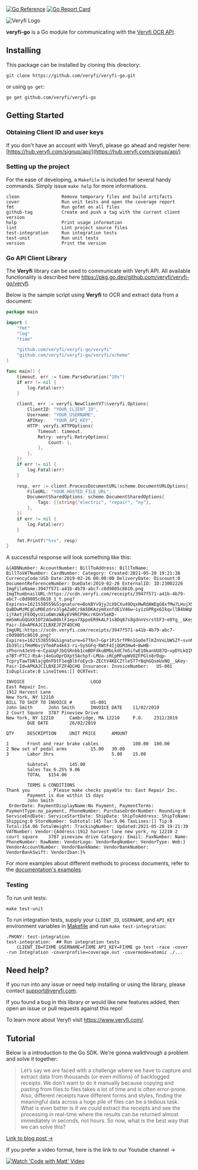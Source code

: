 [![Go Reference](https://pkg.go.dev/badge/github.com/veryfi/veryfi-go/veryfi.svg)](https://pkg.go.dev/github.com/veryfi/veryfi-go/veryfi)
[![Go Report Card](https://goreportcard.com/badge/github.com/veryfi/veryfi-go)](https://goreportcard.com/report/github.com/veryfi/veryfi-go)

![Veryfi Logo](https://cdn.veryfi.com/logos/veryfi-logo-wide-github.png)

**veryfi-go** is a Go module for communicating with the [Veryfi OCR API](https://veryfi.com/api/).

## Installing 

This package can be installed by cloning this directory:

```
git clone https://github.com/veryfi/veryfi-go.git
```

or using `go get`:
```
go get github.com/veryfi/veryfi-go
```

## Getting Started

### Obtaining Client ID and user keys

If you don't have an account with Veryfi, please go ahead and register here: [https://hub.veryfi.com/signup/api/](https://hub.veryfi.com/signup/api/)

### Setting up the project

For the ease of developing, a `Makefile` is included for several handy commands. Simply issue `make help` for more informations.
```
clean                Remove temporary files and build artifacts
cover                Run unit tests and open the coverage report
fmt                  Run gofmt on all files
github-tag           Create and push a tag with the current client version
help                 Print usage information
lint                 Lint project source files
test-integration     Run integration tests
test-unit            Run unit tests
version              Print the version
```

### Go API Client Library

The **Veryfi** library can be used to communicate with Veryfi API. All available functionality is described here <https://pkg.go.dev/github.com/veryfi/veryfi-go/veryfi>.

Below is the sample script using **Veryfi** to OCR and extract data from a document:

```go
package main

import (
	"fmt"
	"log"
	"time"

	"github.com/veryfi/veryfi-go/veryfi"
	"github.com/veryfi/veryfi-go/veryfi/scheme"
)

func main() {
	timeout, err := time.ParseDuration("10s")
	if err != nil {
		log.Fatal(err)
	}

	client, err := veryfi.NewClientV7(&veryfi.Options{
		ClientID: "YOUR_CLIENT_ID",
		Username: "YOUR_USERNAME",
		APIKey:   "YOUR_API_KEY",
		HTTP: veryfi.HTTPOptions{
			Timeout: timeout,
			Retry: veryfi.RetryOptions{
				Count: 1,
			},
		},
	})
	if err != nil {
		log.Fatal(err)
	}

	resp, err := client.ProcessDocumentURL(scheme.DocumentURLOptions{
		FileURL: "YOUR_HOSTED_FILE_URL",
		DocumentSharedOptions: scheme.DocumentSharedOptions{
			Tags: []string{"electric", "repair", "ny"},
		},
	})
	if err != nil {
		log.Fatal(err)
	}

	fmt.Printf("%+v", resp)
}
```

A successful response will look something like this:
```
&{ABNNumber: AccountNumber: BillToAddress: BillToName: BillToVATNumber: CardNumber: Category: Created:2021-05-20 19:21:38 CurrencyCode:USD Date:2019-02-26 00:00:00 DeliveryDate: Discount:0 DocumentReferenceNumber: DueDate:2019-02-26 ExternalID: ID:23002226 ImgFileName:3947f571-a41b-4b79-abc7-c0d9805c8610.png ImgThumbnailURL:https://scdn.veryfi.com/receipts/3947f571-a41b-4b79-abc7-c0d9805c8610_1_t.png?Expires=1621538559&Signature=BokBYv9jyJcXbCXu49DqxHwRdAWEgG8xfMw7LHujXSCA5y4kGd-QaBDwMzMCgCuM0Ezdrv3lgAZa0Cr8A5DKAzymXxnfdEiV46w~iy1zGPRgx6IkqvllB4bWqHFdwuu88CJarfIjvkcaygcECiFHg3RSKuuN4eGUYDP~fK8ER~Awb9Cr5FpTbTMc9kOfyc~vii2Mikg3TBiTbcdshhjgD2oRI4nFh1fpwRpfHAArIR-ijYAetjFEOQycUiu6WnzWAyEV9RCP9KcrKOnY5eKD-mm5mKuGQGXX1OT2AGw80klF1epx7XppeER9kALF1s8Dq87s8gdnnVsrstEF3~e8Yg__&Key-Pair-Id=APKAJCILBXEJFZF4DCHQ ImgURL:https://scdn.veryfi.com/receipts/3947f571-a41b-4b79-abc7-c0d9805c8610.png?Expires=1621538559&Signature=G7T6n7~Gpr1Pi5rfPRn1GoOeTlKZnVxLbWSZf~svnNpytILXvN9tg7y-Ib39lcifHeM6vjVfm4Pa4k63-ri~SySGFq-RWtF4IjQGM3Hw4~8wHB-sPhorn4JeVd~e~CpaUgFJbGSRnbb1cmBDFdkuBMbLkdC7m5ifwE10kanUU87Q~vpDYLkQINzfylHJk21rwtSPvIiEX8rudLK1F1BGl7TWvx-o7BT~PTCJ-RsA~j4eGuOprDXpt5Achpf-LMUa-iRCpMFupWVOZFPGln8rDqp-TcpryTawTbNlajg0nFDtF1eqBlbfoEycb-ZECtV4KECZtle5T7rBqhGQsmUxNQ__&Key-Pair-Id=APKAJCILBXEJFZF4DCHQ Insurance: InvoiceNumber:   US-001 IsDuplicate:0 LineItems:[] OCRText:

INVOICE                         LOGO
East Repair Inc.
1912 Harvest Lane
New York, NY 12210
BILL TO SHIP TO INVOICE #       US-001
John Smith      John Smith      INVOICE DATE    11/02/2019
2 Court Square  3787 Pineview Drive
New York, NY 12210      Cambridge, MA 12210     P.O.    2312/2019
        DUE DATE        26/02/2019

QTY     DESCRIPTION     UNIT PRICE      AMOUNT

1       Front and rear brake cables             100.00  100.00
2 New set of pedal arms         15.00   30.00
3       Labor 3hrs                      5.00    15.00

        Subtotal        145.00
        Sales Tax 6.25% 9.06
        TOTAL   $154.06

        TERMS & CONDITIONS
Thank you       , Please make checks payable to: East Repair Inc.
        Payment is due within 15 days
        John Smith
 OrderDate: PaymentDisplayName:No Payment, PaymentTerms: PaymentType:no_payment, PhoneNumber: PurchaseOrderNumber: Rounding:0 ServiceEndDate: ServiceStartDate: ShipDate: ShipToAddress: ShipToName: Shipping:0 StoreNumber: Subtotal:145 Tax:9.06 TaxLines:[] Tip:0 Total:154.06 TotalWeight: TrackingNumber: Updated:2021-05-20 19:21:39 VATNumber: Vendor:{Address:1912 harvest lane new york, ny 12210 2 court square    3787 pineview drive Category: Email: FaxNumber: Name: PhoneNumber: RawName: VendorLogo: VendorRegNumber: VendorType: Web:} VendorAccountNumber: VendorBankName: VendorBankNumber: VendorBankSwift: VendorIban:}%
```

For more examples about different methods to process documents, refer to the [documentation's examples](https://pkg.go.dev/github.com/veryfi/veryfi-go/veryfi#pkg-examples).

### Testing

To run unit tests:
```
make test-unit
```

To run integration tests, supply your `CLIENT_ID`, `USERNAME`, and `API_KEY` environment variables in [Makefile](Makefile) and run `make test-integration`:
```
.PHONY: test-integration
test-integration:  ## Run integration tests
	CLIENT_ID=FIXME USERNAME=FIXME API_KEY=FIXME go test -race -cover -run Integration -coverprofile=coverage.out -covermode=atomic ./...
```

## Need help?

If you run into any issue or need help installing or using the library, please contact <support@veryfi.com>.

If you found a bug in this library or would like new features added, then open an issue or pull requests against this repo!

To learn more about Veryfi visit <https://www.veryfi.com/>.

## Tutorial

Below is a introduction to the Go SDK. We're gonna walkthrough a problem and solve it together:

> Let’s say we are faced with a challenge where we have to capture and extract data from thousands (or even millions) of backlogged receipts. We don’t want to do it manually because copying and pasting from files to files takes a lot of time and is often error-prone. Also, different receipts have different forms and styles, finding the meaningful data across a huge pile of files can be a tedious task. What is even better is if we could extract the receipts and see the processing in real-time where the results can be returned almost immediately in seconds, not hours. So now, what is the best way that we can solve this?

[Link to blog post →](https://www.veryfi.com/go/)

If you prefer a video format, here is the link to our Youtube channel →

[![Watch 'Code with Matt' Video](https://img.youtube.com/vi/HK-7lvY5J9E/0.jpg)](https://www.youtube.com/watch?v=HK-7lvY5J9E)
